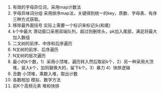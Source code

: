 1. 有效的字母异位词，采用map计数法
2. 字母异味词分组 采用排序map法，关键得到统一的key，质数、字母表、有序三种方式获取。
3. 移除最外面括号 实际上需要一个标识来标记头(和尾)
4. k个中最大 滑动窗口采用双端队列，超过则删除头，pk加入尾部，满足将最大加入数组
5. 二叉树的前序、中序和后序遍历
6. N叉树的前序、后序遍历  
7. N叉树的层次遍历    
8. 最小的k个数，1）采用小顶堆，遍历转入然后取前k个，2）另一种采用大顶堆，装入k个，加则替换大的，留下k个。3）暴力 4）快排逻辑    
9. 丑数 小顶堆，乘数入堆，取出计数
10. 各数相加 模拟、数学方法
11. 前K个高频元素 堆和快排
